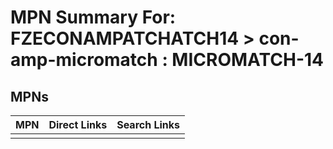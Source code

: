 



# MPN Summary For: FZECONAMPATCHATCH14 > con-amp-micromatch : MICROMATCH-14

## MPNs
  

|MPN|Direct Links|Search Links|
| :--- | :--- | :--- |
||||
